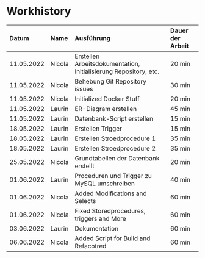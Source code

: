 # Workhistory

| Datum      | Name   | Ausführung                                                       | Dauer der Arbeit |
|:-----------|:-------|:-----------------------------------------------------------------|:-----------------|
| 11.05.2022 | Nicola | Erstellen Arbeitsdokumentation, Initialisierung Repository, etc. | 20 min           |
| 11.05.2022 | Nicola | Behebung Git Repository issues                                   | 30 min           |
| 11.05.2022 | Nicola | Initialized Docker Stuff                                         | 20 min           |
| 11.05.2022 | Laurin | ER-Diagram erstellen                                             | 45 min           |
| 11.05.2022 | Laurin | Datenbank-Script erstellen                                       | 15 min           |
| 18.05.2022 | Laurin | Erstellen Trigger                                                | 15 min           |
| 18.05.2022 | Laurin | Erstellen Stroedprocedure 1                                      | 35 min           |
| 18.05.2022 | Laurin | Erstellen Stroedprocedure 2                                      | 35 min           |
| 25.05.2022 | Nicola | Grundtabellen der Datenbank erstellt                             | 20 min           |
| 01.06.2022 | Laurin | Proceduren und Trigger zu MySQL umschreiben                      | 40 min           |
| 01.06.2022 | Nicola | Added Modifications and Selects                                  | 60 min           |
| 01.06.2022 | Nicola | Fixed Storedprocedures, triggers and More                        | 60 min           |
| 03.06.2022 | Laurin | Dokumentation                                                    | 60 min           |
| 06.06.2022 | Nicola | Added Script for Build and Refacotred                            | 60 min           |

